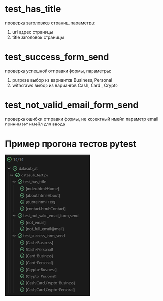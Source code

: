 #  test_has_title 
проверка заголовков страниц, параметры: 
1) url адрес страницы
2) title заголовок страницы

#  test_success_form_send
проверка успешной отправки формы, параметры:
1) purpose выбор из вариантов Business, Personal
2) withdraws выбор из вариантов Cash, Card , Crypto

# test_not_valid_email_form_send
проверка ошибки отправки формы, не коректный имейл
параметр email принимает имейл для ввода

# Пример прогона тестов pytest
![пример прогона тестов](image.png)